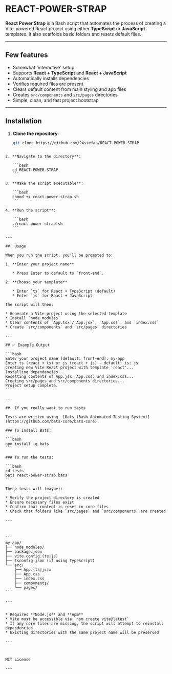
# REACT-POWER-STRAP

**React Power Strap** is a Bash script that automates the process of creating a Vite-powered React project using either **TypeScript** or **JavaScript** templates. It also scaffolds basic folders and resets default files.

---

## Few features

- Somewhat 'interactive' setup
- Supports **React + TypeScript** and **React + JavaScript**
- Automatically installs dependencies
- Verifies required files are present
- Clears default content from main styling and app files
- Creates `src/components` and `src/pages` directories
- Simple, clean, and fast project bootstrap

---

## Installation

1. **Clone the repository**:

   ```bash
   git clone https://github.com/24stefan/REACT-POWER-STRAP
````

2. **Navigate to the directory**:

   ```bash
   cd REACT-POWER-STRAP
   ```

3. **Make the script executable**:

   ```bash
   chmod +x react-power-strap.sh
   ```

4. **Run the script**:

   ```bash
   ./react-power-strap.sh
   ```

---

##  Usage

When you run the script, you'll be prompted to:

1. **Enter your project name**

   * Press Enter to default to `front-end`.

2. **Choose your template**

   * Enter `ts` for React + TypeScript (default)
   * Enter `js` for React + JavaScript

The script will then:

* Generate a Vite project using the selected template
* Install `node_modules`
* Clear contents of `App.tsx`/`App.jsx`, `App.css`, and `index.css`
* Create `src/components` and `src/pages` directories

---

## ✅ Example Output

```bash
Enter your project name (default: front-end): my-app
Enter ts (react + ts) or js (react + js) - default: ts: js
Creating new Vite React project with template 'react'...
Installing dependencies...
Resetting contents of App.jsx, App.css, and index.css...
Creating src/pages and src/components directories...
Project setup complete.
```

---

##  If you really want to run tests

Tests are written using  [Bats (Bash Automated Testing System)](https://github.com/bats-core/bats-core).

### To install Bats:

```bash
npm install -g bats
```

### To run the tests:

```bash
cd tests
bats react-power-strap.bats
```

These tests will (maybe):

* Verify the project directory is created
* Ensure necessary files exist
* Confirm that content is reset in core files
* Check that folders like `src/pages` and `src/components` are created

---



```
my-app/
├── node_modules/
├── package.json
├── vite.config.(ts|js)
├── tsconfig.json (if using TypeScript)
└── src/
    ├── App.(ts|js)x
    ├── App.css
    ├── index.css
    ├── components/
    └── pages/
```

---


* Requires **Node.js** and **npm**
* Vite must be accessible via `npm create vite@latest`
* If any core files are missing, the script will attempt to reinstall dependencies
* Existing directories with the same project name will be preserved

---



MIT License

---


